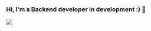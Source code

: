 ### Hi, I'm a Backend developer in development :) 👋

<img src="https://github-readme-stats-eight-theta.vercel.app/api/top-langs/?username=pablodsantos&layout=compact&langs_count=8&theme=default&include_all_commits=true&count_private=true"/>
